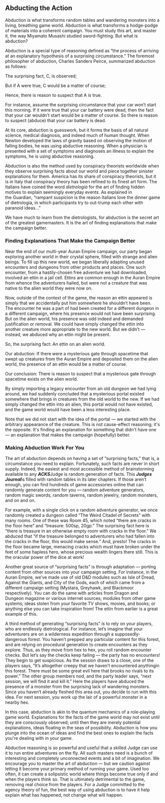 ## Abducting the Action

Abduction is what transforms random tables and wandering monsters into a living, breathing game world. Abduction is what transforms a hodge-podge of materials into a coherent campaign. You must study this art, and master it, the way Miyamato Musashi studied sword-fighting. But what is abduction?

Abduction is a special type of reasoning defined as “the process of arriving at an explanatory hypothesis of a surprising circumstance.” The foremost philosopher of abduction, Charles Sanders Peirce, summarized abduction as follows:

The surprising fact, C, is observed;

But if A were true, C would be a matter of course;

Hence, there is reason to suspect that A is true.

For instance, assume the surprising circumstance that your car won’t start this morning. If it were true that your car battery were dead, then the fact that your car wouldn’t start would be a matter of course. So there is reason to suspect (abduce) that your car battery is dead.

At its core, abduction is guesswork, but it forms the basis of all natural science, medical diagnosis, and indeed much of human thought. When Newton developed the laws of gravity based on observing the motion of falling bodies, he was using abductive reasoning. When a physician is presented with a set of symptoms and diagnoses an illness to explain the symptoms, he is using abductive reasoning.

Abduction is also the method used by conspiracy theorists worldwide when they observe surprising facts about our world and piece together sinister explanations for them. America has its share of conspiracy theorists, but it is in Italy that conspiracy theory has been refined to its finest art form. The Italians have coined the word *dietrologia* for the art of finding hidden motives to explain seemingly everyday events. As explained in the Guardian, “rampant suspicion is the reason Italians love the dinner game of dietrologia, in which participants try to out-trump each other with paranoid ideas...”

We have much to learn from the dietrologists, for abduction is the secret art of the greatest gamemasters. It is the art of finding explanations that make the campaign better.

### **Finding Explanations That Make the Campaign Better**

Near the end of our multi-year Auran Empire campaign, our party began exploring another world in their crystal sphere, filled with strange and alien beings. To fill up this new world, we began liberally adapting unused encounters and dungeons from other products and places. One such encounter, from a hastily-chosen free adventure we had downloaded, involved an ettin in a jail cell. Ettins are common enough in the Auran Empire from whence the adventurers hailed, but were not a creature that was native to the alien world they were now on.

Now, outside of the context of the game, the reason an ettin appeared is simply that we accidentally put him somewhere he shouldn’t have been. The encounter he was a part of had been created for a different dungeon in a different campaign, where his presence would not have been surprising. But on the alien world, his presence was odd indeed and demanded justification or removal. We could have simply changed the ettin into another creature more appropriate to the new world. But we didn’t — instead, we abduced why an ettin might be present.

So, the surprising fact: An ettin on an alien world.

Our abduction: If there were a mysterious gate through spacetime that swept up creatures from the Auran Empire and deposited them on the alien world, the presence of an ettin would be a matter of course.

Our conclusion: There is reason to suspect that a mysterious gate through spacetime exists on the alien world.

By simply importing a legacy encounter from an old dungeon we had lying around, we had suddenly concluded that a mysterious portal existed somewhere that brings in creatures from the old world to the new. If we had simply changed the ettin into an alien, this portal would not have existed, and the game world would have been a less interesting place.

Note that we did not start with the idea of the portal — we started with the arbitrary appearance of the creature. This is not cause-effect reasoning; it's the opposite. It's finding an explanation for something that didn't have one — an explanation that makes the campaign (hopefully) better.

### **Making Abduction Work For You**

The art of abduction depends on having a set of “surprising facts,” that is, a circumstance you need to explain. Fortunately, such facts are never in short supply. Indeed, the easiest and most accessible method of brainstorming available to any ***ACKS***Judge is random generation of facts. This ***Judges Journal***is filled with random tables in its later chapters. If those aren’t enough, you can find hundreds of game accessories online that can randomly generate content for you — random adventure generators, random magic swords, random taverns, random jewelry, random monsters, and on and on.

For example, with a single click on a random adventure generator, we once randomly created a dungeon called “The Weird Citadel of Secrets” with many rooms. One of these was Room 45, which noted “there are cracks in the floor here” and “treasure: 500sp, 20gp.” The surprising fact here is “there is treasure in an otherwise empty room with cracks in the floor.” We abduced that “if the treasure belonged to adventurers who had fallen into the cracks in the floor, this would make sense.” And, presto! The cracks in the floor became large, menacing cracks which must have broken under the feet of some hapless hero, whose precious wealth lingers there still. This is the oracular power of the dice at work!

Another great source of “surprising facts” is through adaptation — porting content from other sources into your campaign setting. For instance, in the Auran Empire, we’ve made use of old D&D modules such as Isle of Dread, Against the Giants, and City of the Gods, each of which came from a different campaign setting (Mystara, Greyhawk, and Blackmoor respectively). You can do the same with articles from Dragon and Dungeon magazine or various internet sources; modules from other game systems; ideas stolen from your favorite TV shows, movies, and books; or anything else you can take inspiration from! The ettin from earlier is a great example of this.

A third method of generating “surprising facts” is to rely on your players, who are endlessly dietrological. For instance, let’s imagine that your adventurers are on a wilderness expedition through a supposedly-dangerous forest. You haven’t prepped any particular content for this forest, and are relying on procedural generation to create encounters as they explore. Thus, as they move from hex to hex, you roll random encounter checks. But let’s say the checks keep failing — the party has no encounters! They begin to get suspicious. As the session draws to a close, one of the players says, “It’s altogether creepy that we haven’t encountered anythingin this forest. There must be some great evil here that brooks no rivals to its power.” The other group members nod, and the party leader says, “next session, we will find it and kill it.” Here the players have abduced the presence of a monster from the surprising lack of wandering monsters. Since you haven’t already fleshed this area out, you decide to run with this idea. For next session, you work up the lair of a powerful monster in a nearby hex.

In this case, abduction is akin to the quantum mechanics of a role-playing game world. Explanations for the facts of the game world may not exist until they are consciously observed; until then they are merely potential explanations, ideas floating in the seas of possibility. Abduction is how you plunge into the ocean of ideas and find the best ones to explain the facts you're dealing with in your game.

Abductive reasoning is so powerful and useful that a skilled Judge can use it to run entire adventures on the fly. All such masters need is a bunch of interesting and completely unconnected events and a bit of imagination. We encourage you to master the art of abduction — but we caution against letting it become your primary method of running your game. Used too often, it can create a solipsistic world where things become true only if and when the players think so. That is ultimately detrimental to the game, removing real choice from the players. For a Judge committed to the agency theory of fun, the best way of using abduction is to have it help explain what has happened, not change what will happen.
